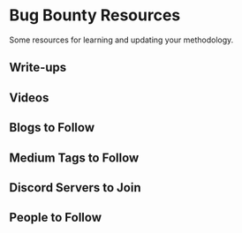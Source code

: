 # Bug Bounty Resources

Some resources for learning and updating your methodology.

## Write-ups

## Videos

## Blogs to Follow

## Medium Tags to Follow

## Discord Servers to Join

## People to Follow

